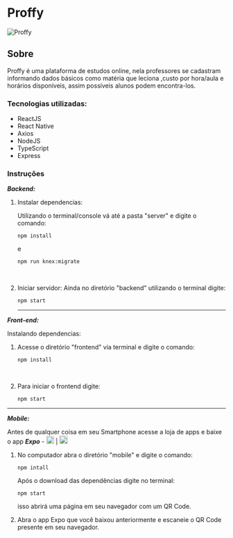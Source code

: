 
# Proffy
![Proffy](https://github.com/Kwan13/gifs-projects/blob/master/proffy.gif)

## Sobre
Proffy é uma plataforma de estudos online, nela professores se cadastram informando dados básicos como matéria que leciona ,custo por hora/aula e horários disponíveis, assim possíveis alunos podem encontra-los.

### Tecnologias utilizadas:

- ReactJS
- React Native
- Axios
- NodeJS
- TypeScript
- Express

### Instruções
_**Backend:**_

1. Instalar dependencias: 

	Utilizando o terminal/console vá até a pasta "server" e digite o comando:
	```
	npm install
	```
	e
	```
	npm run knex:migrate
	```
	<br>
2.  Iniciar servidor:
	Ainda no diretório "backend" utilizando o terminal digite:
	```
	npm start
	```


	<hr>

_**Front-end:**_

Instalando dependencias:
1. Acesse o diretório "frontend" via terminal e digite o comando:
	```
	npm install
	```
	<br>

2. Para iniciar o frontend digite:
	```
	npm start
	```
<hr>

_**Mobile:**_


Antes de qualquer coisa em seu Smartphone acesse a loja de apps e baixe o app __*Expo*__ - [<img src="https://upload.wikimedia.org/wikipedia/commons/f/fa/Apple_logo_black.svg" width="18">](https://apps.apple.com/br/app/expo-client/id982107779) | [<img src="https://image.flaticon.com/icons/png/512/226/226770.png" width="19">](https://play.google.com/store/apps/details?id=host.exp.exponent&hl=pt_BR)

1. No computador abra o diretório "mobile" e digite o comando:
	```
	npm intall
	```
	Após o download das dependências digite no terminal:
	```
	npm start
	```
	isso abrirá uma página em seu navegador com um QR Code.
	<br>
	
2. Abra o app Expo que você baixou anteriormente e escaneie o QR Code presente em seu navegador.
